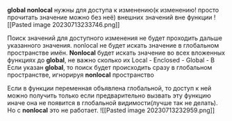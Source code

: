 __global nonlocal__ нужны для доступа к изменению(к изменению! просто прочитать значение можно без неё) внешних значений вне функции
![[Pasted image 20230713233746.png]]

Поиск значений для доступного изменения не будет проходить дальше указанного значения. nonlocal не будет искать значение в глобальном пространстве имён.
__Nonlocal__ будет искать значение во всех вложенных функциях до __global__, не важно сколько их
Local - Enclosed - Global - B
Если указан __global__, то поиск будет происходить сразу в глобальном пространстве, игнорируя  __nonlocal__ пространство 

Если в функции переменная объявлена глобальной, то доступ к ней можно получить только если предварительно вызвать эту функцию иначе она не появится в глобальной видимости(лучше так не делать). Но с __nonlocal__ это не работает.
![[Pasted image 20230713232959.png]]